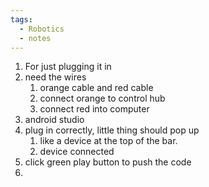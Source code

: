 ```yaml
---
tags:
  - Robotics
  - notes
---
```


1. For just plugging it in
2. need the wires
	1. orange cable and red cable
	2. connect orange to control hub
	3. connect red into computer
3. android studio
4. plug in correctly, little thing should pop up
	1. like a device at the top of the bar.
	2. device connected
5. click green play button to push the code
6. 